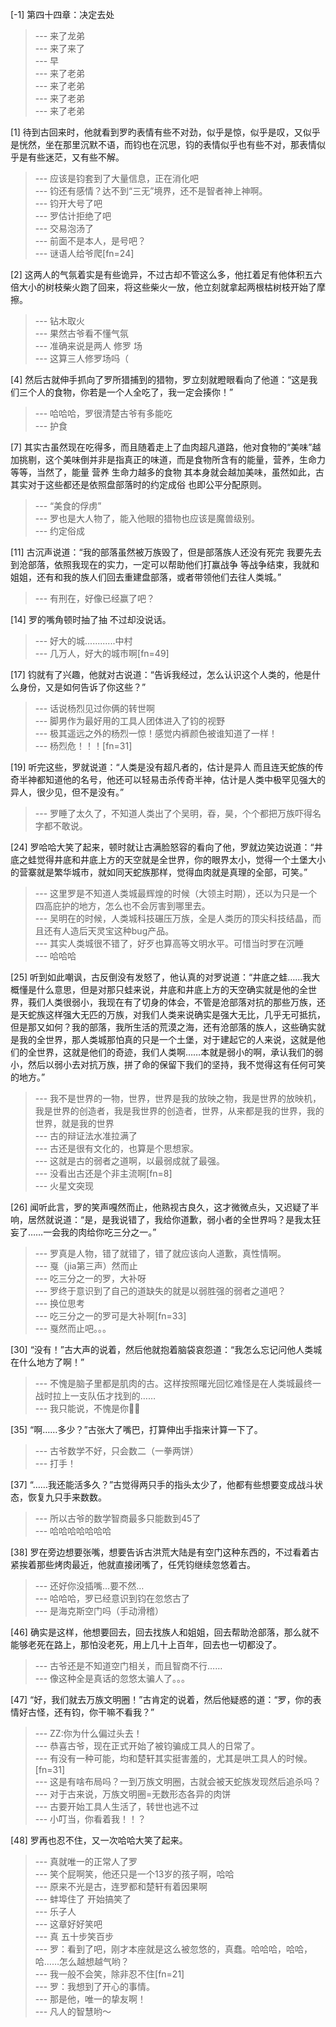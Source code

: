 
[-1] 第四十四章：决定去处
>--- 来了龙弟<br>
>--- 来了来了<br>
>--- 早<br>
>--- 来了老弟<br>
>--- 来了老弟<br>
>--- 来了老弟<br>
>--- 来了老弟<br>

[1] 待到古回来时，他就看到罗旳表情有些不对劲，似乎是惊，似乎是叹，又似乎是恍然，坐在那里沉默不语，而钧也在沉思，钧的表情似乎也有些不对，那表情似乎是有些迷茫，又有些不解。
>--- 应该是钧套到了大量信息，正在消化吧<br>
>--- 钧还有感情？达不到“三无”境界，还不是智者神上神啊。<br>
>--- 钧开大号了吧<br>
>--- 罗估计拒绝了吧<br>
>--- 交易泡汤了<br>
>--- 前面不是本人，是号吧？<br>
>--- 谜语人给爷爬[fn=24]<br>

[2] 这两人的气氛着实是有些诡异，不过古却不管这么多，他扛着足有他体积五六倍大小的树枝柴火跑了回来，将这些柴火一放，他立刻就拿起两根枯树枝开始了摩擦。
>--- 钻木取火<br>
>--- 果然古爷看不懂气氛<br>
>--- 准确来说是两人  修罗  场<br>
>--- 这算三人修罗场吗（<br>

[4] 然后古就伸手抓向了罗所猎捕到的猎物，罗立刻就瞪眼看向了他道：“这是我们三个人的食物，你若是一个人全吃了，我一定会揍你！”
>--- 哈哈哈，罗很清楚古爷有多能吃<br>
>--- 护食<br>

[7] 其实古虽然现在吃得多，而且随着走上了血肉超凡道路，他对食物的“美味”越加挑剔，这个美味倒并非是指真正的味道，而是食物所含有的能量，营养，生命力等等，当然了，能量 营养 生命力越多的食物 其本身就会越加美味，虽然如此，古其实对于这些都还是依照盘部落时的约定成俗 也即公平分配原则。
>--- “美食的俘虏”<br>
>--- 罗也是大人物了，能入他眼的猎物也应该是魔兽级别。<br>
>--- 约定俗成<br>

[11] 古沉声说道：“我的部落虽然被万族毁了，但是部落族人还没有死完 我要先去到沧部落，依照我现在的实力，一定可以帮助他们打赢战争 等战争结束，我就和姐姐，还有和我的族人们回去重建盘部落，或者带领他们去往人类城。”
>--- 有刑在，好像已经赢了吧？<br>

[14] 罗的嘴角顿时抽了抽 不过却没说话。
>--- 好大的城............中村<br>
>--- 几万人，好大的城市啊[fn=49]<br>

[17] 钧就有了兴趣，他就对古说道：“告诉我经过，怎么认识这个人类的，他是什么身份，又是如何告诉了你这些？”
>--- 话说杨烈见过你俩的转世啊<br>
>--- 脚男作为最好用的工具人团体进入了钧的视野<br>
>--- 极其遥远之外的杨烈一惊！感觉内裤颜色被谁知道了一样！<br>
>--- 杨烈危！！！[fn=31]<br>

[19] 听完这些，罗就说道：“人类是没有超凡者的，估计是异人 而且连天蛇族的传奇半神都知道他的名号，他还可以轻易击杀传奇半神，估计是人类中极罕见强大的异人，很少见，但不是没有。”
>--- 罗睡了太久了，不知道人类出了个吴明，昋，昊，个个都把万族吓得名字都不敢说。<br>

[24] 罗哈哈大笑了起来，顿时就让古满脸怒容的看向了他，罗就边笑边说道：“井底之蛙觉得井底和井底上方的天空就是全世界，你的眼界太小，觉得一个土堡大小的营寨就是繁华城市，就如同天蛇族那样，觉得血肉就是真理的全部，可笑。”
>--- 这里罗是不知道人类城最辉煌的时候（大领主时期），还以为只是一个四高庇护的地方，怎么也不会厉害到哪里去。<br>
>--- 吴明在的时候，人类城科技碾压万族，全是人类历的顶尖科技结晶，而且还有人造后天灵宝这种bug产品。<br>
>--- 其实人类城很不错了，好歹也算高等文明水平。可惜当时罗在沉睡<br>
>--- 哈哈哈<br>

[25] 听到如此嘲讽，古反倒没有发怒了，他认真的对罗说道：“井底之蛙……我大概懂是什么意思，但是对那只蛙来说，井底和井底上方的天空确实就是他的全世界，莪们人类很弱小，我现在有了切身的体会，不管是沧部落对抗的那些万族，还是天蛇族这样强大无匹的万族，对我们人类来说确实是强大无比，几乎无可抵抗，但是那又如何？我的部落，我所生活的荒漠之海，还有沧部落的族人，这些确实就是我的全世界，那人类城那怕真的只是一个土堡，对于建起它的人来说，这就是他们的全世界，这就是他们的奇迹，我们人类啊……本就是弱小的啊，承认我们的弱小，然后以弱小去对抗万族，拼了命的保留下我们的坚持，我不觉得这有任何可笑的地方。”
>--- 我不是世界的一物，世界，世界是我的放映之物，我是世界的放映机，我是世界的创造者，我是我世界的创造者，世界，从来都是我的世界，我的世界，就是我的世界<br>
>--- 古的辩证法水准拉满了<br>
>--- 古还是很有文化的，也算是个思想家。<br>
>--- 这就是古的弱者之道啊，以最弱成就了最强。<br>
>--- 没看出古还是个非主流啊[fn=8]<br>
>--- 火星文突现<br>

[26] 闻听此言，罗的笑声嘎然而止，他熟视古良久，这才微微点头，又迟疑了半响，居然就说道：“是，是我说错了，我给你道歉，弱小者的全世界吗？是我太狂妄了……一会我的肉给你吃三分之一。”
>--- 罗真是人物，错了就错了，错了就应该向人道歉，真性情啊。<br>
>--- 戛（jia第三声）然而止<br>
>--- 吃三分之一的罗，大补呀<br>
>--- 罗终于意识到了自己的道缺失的就是以弱胜强的弱者之道吧？<br>
>--- 换位思考<br>
>--- 吃三分之一的罗可是大补啊[fn=33]<br>
>--- 戛然而止吧。。。<br>

[30] “没有！”古大声的说着，然后他就抱着脑袋哀怨道：“我怎么忘记问他人类城在什么地方了啊！”
>--- 不愧是脑子里都是肌肉的古。这样按照曙光回忆难怪是在人类城最终一战时拉上一支队伍才找到的……<br>
>--- 我只能说，不愧是你👍🏻<br>

[35] “啊……多少？”古张大了嘴巴，打算伸出手指来计算一下了。
>--- 古爷数学不好，只会数二（一拳两饼）<br>
>--- 打手！<br>

[37] “……我还能活多久？”古觉得两只手的指头太少了，他都有些想要变成战斗状态，恢复九只手来数数。
>--- 所以古爷的数学智商最多只能数到45了<br>
>--- 哈哈哈哈哈哈哈<br>

[38] 罗在旁边想要张嘴，想要告诉古洪荒大陆是有空门这种东西的，不过看着古紧挨着那些烤肉最近，他就直接闭嘴了，任凭钧继续忽悠着古。
>--- 还好你没插嘴…要不然…<br>
>--- 哈哈哈，罗已经意识到钧在忽悠古了<br>
>--- 是海克斯空门吗（手动滑稽）<br>

[46] 确实是这样，他想要回去，回去找族人和姐姐，回去帮助沧部落，那么就不能够老死在路上，那怕没老死，用上几十上百年，回去也一切都没了。
>--- 古爷还是不知道空门相关，而且智商不行……<br>
>--- 像这种全是真话的忽悠太骗人了。。。<br>

[47] “好，我们就去万族文明圈！”古肯定的说着，然后他疑惑的道：“罗，你的表情好古怪，还有钧，你干嘛不看我？”
>--- ZZ:你为什么偏过头去！<br>
>--- 恭喜古爷，现在正式开始了被钧骗成工具人的日常了。<br>
>--- 有没有一种可能，均和楚轩其实挺害羞的，尤其是哄工具人的时候。[fn=31]<br>
>--- 这是有啥布局吗？一到万族文明圈，古就会被天蛇族发现然后追杀吗？<br>
>--- 对于古来说，万族文明圈=无数形态各异的肉饼<br>
>--- 古要开始工具人生活了，转世也逃不过<br>
>--- 小叮当，你看着我！！？<br>

[48] 罗再也忍不住，又一次哈哈大笑了起来。
>--- 真就唯一的正常人了罗<br>
>--- 笑个屁啊笑，他还只是一个13岁的孩子啊，哈哈<br>
>--- 原来不光是古，连罗都和楚轩有着因果啊<br>
>--- 蚌埠住了 开始搞笑了<br>
>--- 乐子人<br>
>--- 这章好好笑吧<br>
>--- 真 五十步笑百步<br>
>--- 罗：看到了吧，刚才本座就是这么被忽悠的，真蠢。哈哈哈，哈哈，哈……怎么越想越气哟？<br>
>--- 我一般不会笑，除非忍不住[fn=21]<br>
>--- 罗：我想到了开心的事情。<br>
>--- 那是他，唯一的挚友啊！<br>
>--- 凡人的智慧哟～<br>
